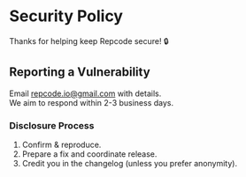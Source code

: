 # Security Policy

Thanks for helping keep Repcode secure! :lock:

## Reporting a Vulnerability
Email repcode.io@gmail.com with details.  
We aim to respond within 2-3 business days.

### Disclosure Process
1. Confirm & reproduce.
2. Prepare a fix and coordinate release.
3. Credit you in the changelog (unless you prefer anonymity).